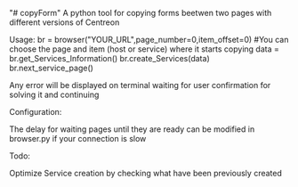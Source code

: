 
"# copyForm" 
A python tool for copying forms beetwen two pages with different versions of Centreon

Usage:
br = browser("YOUR_URL",page_number=0,item_offset=0) #You can choose the page and item (host or service) where it starts copying
data = br.get_Services_Information()
br.create_Services(data)
br.next_service_page()


Any error will be displayed on terminal waiting for user confirmation for solving it and continuing

Configuration:

The delay for waiting pages until they are ready can be modified in browser.py if your connection is slow

Todo:

Optimize Service creation by checking what have been previously created